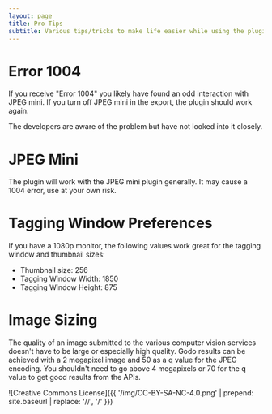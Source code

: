 ```yaml
---
layout: page
title: Pro Tips
subtitle: Various tips/tricks to make life easier while using the plugin
---
```


# Error 1004
If you receive "Error 1004" you likely have found an odd interaction with JPEG mini. If you turn off JPEG mini in the export, the plugin should work again.

The developers are aware of the problem but have not looked into it closely.

# JPEG Mini
The plugin will work with the JPEG mini plugin generally. It may cause a 1004 error, use at your own risk.

# Tagging Window Preferences
If you have a 1080p monitor, the following values work great for the tagging window and thumbnail sizes:

- Thumbnail size: 256
- Tagging Window Width: 1850
- Tagging Window Height: 875

# Image Sizing
The quality of an image submitted to the various computer vision services doesn't have to be large or especially high quality. Godo results can be achieved with a 2 megapixel image and 50 as a q value for the JPEG encoding. You shouldn't need to go above 4 megapixels or 70 for the q value to get good results from the APIs.

![Creative Commons License]({{ '/img/CC-BY-SA-NC-4.0.png' | prepend: site.baseurl | replace: '//', '/' }})
